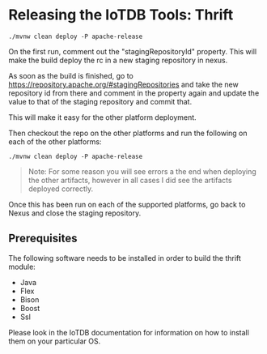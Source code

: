 <!--

    Licensed to the Apache Software Foundation (ASF) under one
    or more contributor license agreements.  See the NOTICE file
    distributed with this work for additional information
    regarding copyright ownership.  The ASF licenses this file
    to you under the Apache License, Version 2.0 (the
    "License"); you may not use this file except in compliance
    with the License.  You may obtain a copy of the License at

        http://www.apache.org/licenses/LICENSE-2.0

    Unless required by applicable law or agreed to in writing,
    software distributed under the License is distributed on an
    "AS IS" BASIS, WITHOUT WARRANTIES OR CONDITIONS OF ANY
    KIND, either express or implied.  See the License for the
    specific language governing permissions and limitations
    under the License.

-->

# Releasing the IoTDB Tools: Thrift

    ./mvnw clean deploy -P apache-release

On the first run, comment out the "stagingRepositoryId" property. 
This will make the build deploy the rc in a new staging repository in nexus.

As soon as the build is finished, go to https://repository.apache.org/#stagingRepositories and take the new repository id from there and comment in the property again and update the value to that of the staging repository and commit that.

This will make it easy for the other platform deployment. 

Then checkout the repo on the other platforms and run the following on each of the other platforms:

    ./mvnw clean deploy -P apache-release

> Note: For some reason you will see errors a the end when deploying the other artifacts, however in all cases I did see the artifacts deployed correctly.

Once this has been run on each of the supported platforms, go back to Nexus and close the staging repository.

## Prerequisites

The following software needs to be installed in order to build the thrift module:

- Java
- Flex
- Bison
- Boost
- Ssl

Please look in the IoTDB documentation for information on how to install them on your particular OS.
